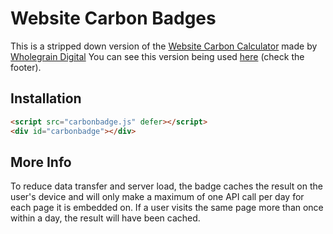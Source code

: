 # Website Carbon Badges

This is a stripped down version of the [Website Carbon Calculator](https://websitecarbon.com) made by [Wholegrain Digital](https://wholegraindigital.com)
You can see this version being used [here](https://getwheat.ca) (check the footer).

## Installation

```html
<script src="carbonbadge.js" defer></script>
<div id="carbonbadge"></div>
```

## More Info

To reduce data transfer and server load, the badge caches the result on the user's device and will only make a maximum of one API call per day for each page it is embedded on. If a user visits the same page more than once within a day, the result will have been cached.

